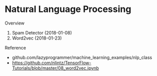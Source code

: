 # Natural Language Processing

Overview
1. Spam Detector (2018-01-08)
2. Word2vec (2018-01-23)


Reference
- github.com/lazyprogrammer/machine_learning_examples/nlp_class
- https://github.com/nlintz/TensorFlow-Tutorials/blob/master/08_word2vec.ipynb
